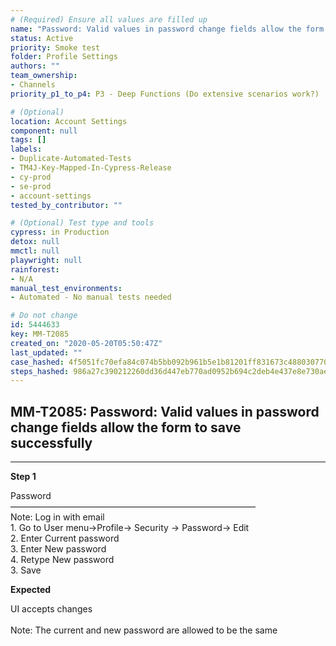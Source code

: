 ```yaml
---
# (Required) Ensure all values are filled up
name: "Password: Valid values in password change fields allow the form to save successfully"
status: Active
priority: Smoke test
folder: Profile Settings
authors: ""
team_ownership: 
- Channels
priority_p1_to_p4: P3 - Deep Functions (Do extensive scenarios work?)

# (Optional)
location: Account Settings
component: null
tags: []
labels: 
- Duplicate-Automated-Tests
- TM4J-Key-Mapped-In-Cypress-Release
- cy-prod
- se-prod
- account-settings
tested_by_contributor: ""

# (Optional) Test type and tools
cypress: in Production
detox: null
mmctl: null
playwright: null
rainforest: 
- N/A
manual_test_environments: 
- Automated - No manual tests needed

# Do not change
id: 5444633
key: MM-T2085
created_on: "2020-05-20T05:50:47Z"
last_updated: ""
case_hashed: 4f5051fc70efa84c074b5bb092b961b5e1b81201ff831673c488030770a2e0e2692d94af3bd73b6605ad991595420877
steps_hashed: 986a27c390212260dd36d447eb770ad0952b694c2deb4e437e8e730aec595a9648ce55c06214ddae2eff3d6b278cd699
---
```


<!-- (Auto-generated) Based on frontmatter's "key" and "name" -->

## MM-T2085: Password: Valid values in password change fields allow the form to save successfully

---

**Step 1**

Password\
————————————————————————————\
Note: Log in with email\
1\. Go to User menu->Profile-> Security -> Password-> Edit\
2\. Enter Current password\
3\. Enter New password\
4\. Retype New password\
3\. Save

**Expected**

UI accepts changes\
\
Note: The current and new password are allowed to be the same
